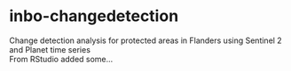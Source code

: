 # inbo-changedetection
Change detection analysis for protected areas in Flanders using Sentinel 2 and Planet time series  
From RStudio added some...
